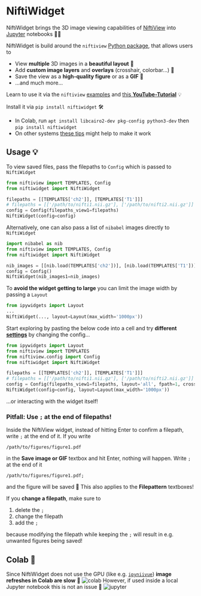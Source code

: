 # NiftiWidget

NiftiWidget brings the 3D image viewing capabilities of [NiftiView](https://github.com/codingfisch/niftiview_app) into [Jupyter](https://jupyter.org/) notebooks 👩‍💻

NiftiWidget is build around the `niftiview` [Python package](https://github.com/codingfisch/niftiview), that allows users to
- View **multiple** 3D images in a **beautiful layout** 🧩
- Add **custom image layers** and **overlays** (crosshair, colorbar...) 📑
- Save the view as a **high-quality figure** or as a **GIF** 💾
- ...and much more...

Learn to use it via the `niftiview` [examples](https://github.com/codingfisch/niftiview/tree/main/examples) and [this **YouTube-Tutorial**](https://www.youtube.com/) 💡

Install it via `pip install niftiwidget` 🛠️
- In Colab, run `apt install libcairo2-dev pkg-config python3-dev` then `pip install niftiwidget`
- On other systems [these tips](https://github.com/codingfisch/niftiview_app?tab=readme-ov-file#bugfixes-) might help to make it work
## Usage 💡
To view saved files, pass the filepaths to `Config` which is passed to `NiftiWidget`
```python
from niftiview import TEMPLATES, Config
from niftiwidget import NiftiWidget

filepaths = [[TEMPLATES['ch2']], [TEMPLATES['T1']]]
# filepaths = [['/path/to/nifti1.nii.gz'], ['/path/to/nifti2.nii.gz']]
config = Config(filepaths_view1=filepaths)
NiftiWidget(config=config)
```
Alternatively, one can also pass a list of `nibabel` images directly to `NiftiWidget`
```python
import nibabel as nib
from niftiview import TEMPLATES, Config
from niftiwidget import NiftiWidget

nib_images = [[nib.load(TEMPLATES['ch2'])], [nib.load(TEMPLATES['T1'])]]
config = Config()
NiftiWidget(nib_images1=nib_images)
```
To **avoid the widget getting to large** you can limit the image width by passing a `Layout`
```python
from ipywidgets import Layout
...
NiftiWidget(..., layout=Layout(max_width='1000px'))
```
Start exploring by pasting the below code into a cell and try **different [settings](https://github.com/codingfisch/niftiview/blob/main/niftiview/config.py#L21)** by changing the config...
```python
from ipywidgets import Layout
from niftiview import TEMPLATES
from niftiview.config import Config
from niftiwidget import NiftiWidget

filepaths = [[TEMPLATES['ch2']], [TEMPLATES['T1']]]
# filepaths = [['/path/to/nifti1.nii.gz'], ['/path/to/nifti2.nii.gz']]
config = Config(filepaths_view1=filepaths, layout='all', fpath=1, crosshair=True)
NiftiWidget(config=config, layout=Layout(max_width='1000px'))
```
...or interacting with the widget itself!

### Pitfall: Use `;` at the end of filepaths!
Inside the NiftiView widget, instead of hitting Enter to confirm a filepath, write `;` at the end of it. If you write
```
/path/to/figures/figure1.pdf
```
in the **Save image or GIF** textbox and hit Enter, nothing will happen. Write `;` at the end of it 
```
/path/to/figures/figure1.pdf;
```
and the figure will be saved 🎉 This also applies to the **Filepattern** textboxes!

If you **change a filepath**, make sure to 
1. delete the `;`
2. change the filepath
3. add the `;`

because modifying the filepath while keeping the `;` will result in e.g. unwanted figures being saved!

## Colab 🐌
Since NiftiWidget does not use the GPU (like e.g. [`ipyniivue`](https://github.com/niivue/ipyniivue)) **image refreshes in Colab are slow** 🐌
![colab](https://github.com/user-attachments/assets/256cc923-da88-47c3-a21a-b610410de7d8)
However, if used inside a local Jupyter notebook this is not an issue 🐇
![jupyter](https://github.com/user-attachments/assets/28e18b8f-402d-4e58-a693-7906e974eb4d)
